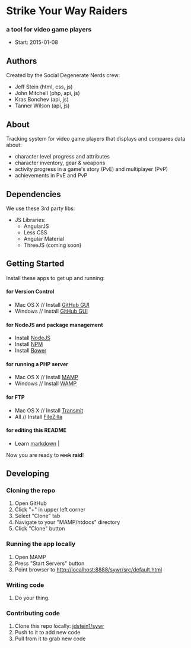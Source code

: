 # Strike Your Way Raiders

### a tool for video game players

* Start:  2015-01-08

## Authors

Created by the Social Degenerate Nerds crew:

* Jeff Stein (html, css, js)
* John Mitchell (php, api, js)
* Kras Bonchev (api, js)
* Tanner Wilson (api, js)

## About

Tracking system for video game players that displays and compares data about:

* character level progress and attributes
* character inventory, gear & weapons
* activity progress in a game's story (PvE) and multiplayer (PvP)
* achievements in PvE and PvP

## Dependencies

We use these 3rd party libs:

* JS Libraries:
  * AngularJS
  * Less CSS
  * Angular Material
  * ThreeJS (coming soon)

## Getting Started

Install these apps to get up and running:

#### for Version Control

* Mac OS X // Install [GitHub GUI](http://mac.github.com/)
* Windows // Install [GitHub GUI](http://windows.github.com/)

#### for NodeJS and package management

* Install [NodeJS](http://nodejs.org/)
* Install [NPM](https://www.npmjs.com/)
* Install [Bower](http://bower.io/)

#### for running a PHP server

* Mac OS X // Install [MAMP](http://www.mamp.info/)
* Windows // Install [WAMP](http://www.wampserver.com/)

#### for FTP

* Mac OS X // Install [Transmit](http://www.panic.com/transmit/)
* All // Install [FileZilla](https://filezilla-project.org/download.php?show_all=1)

#### for editing this README

* Learn [markdown](https://github.com/adam-p/markdown-here/wiki/Markdown-Cheatsheet) |

Now you are ready to <s>rock</s> **raid**!

## Developing

### Cloning the repo

1. Open GitHub
2. Click "+" in upper left corner
3. Select "Clone" tab
4. Navigate to your "MAMP/htdocs" directory
5. Click "Clone" button

### Running the app locally

1. Open MAMP
2. Press "Start Servers" button
3. Point browser to [http://localhost:8888/sywr/src/default.html](http://localhost:8888/sywr/src/default.html)

### Writing code

1. Do your thing.

### Contributing code

1. Clone this repo locally: [jdstein1/sywr](https://github.com/jdstein1/sywr)
1. Push to it to add new code
1. Pull from it to grab new code

